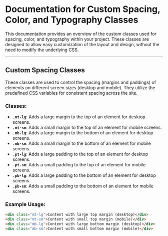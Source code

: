 # Documentation for Custom Spacing, Color, and Typography Classes

This documentation provides an overview of the custom classes used for spacing, color, and typography within your project. These classes are designed to allow easy customization of the layout and design, without the need to modify the underlying CSS.

---

## **Custom Spacing Classes**

These classes are used to control the spacing (margins and paddings) of elements on different screen sizes (desktop and mobile). They utilize the predefined CSS variables for consistent spacing across the site.

### **Classes:**

- **`.mt-lg`**: Adds a large margin to the top of an element for desktop screens.
- **`.mt-sm`**: Adds a small margin to the top of an element for mobile screens.
- **`.mb-lg`**: Adds a large margin to the bottom of an element for desktop screens.
- **`.mb-sm`**: Adds a small margin to the bottom of an element for mobile screens.
- **`.pt-lg`**: Adds a large padding to the top of an element for desktop screens.
- **`.pt-sm`**: Adds a small padding to the top of an element for mobile screens.
- **`.pb-lg`**: Adds a large padding to the bottom of an element for desktop screens.
- **`.pb-sm`**: Adds a small padding to the bottom of an element for mobile screens.

### **Example Usage:**

```html
<div class="mt-lg">Content with large top margin (desktop)</div>
<div class="mt-sm">Content with small top margin (mobile)</div>
<div class="mb-lg">Content with large bottom margin (desktop)</div>
<div class="mb-sm">Content with small bottom margin (mobile)</div>
